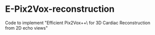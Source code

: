 # E-Pix2Vox-reconstruction
Code to implement "Efficient Pix2Vox++\ for 3D Cardiac Reconstruction from 2D echo views"
